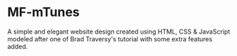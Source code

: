 # MF-mTunes
A simple and elegant website design created using HTML, CSS &amp; JavaScript modeled after one of Brad Traversy's tutorial with some extra features added. 
